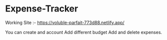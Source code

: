 # Expense-Tracker
Working Site :- https://voluble-parfait-773d88.netlify.app/

You can create and account 
Add different budget
Add and delete expenses.

